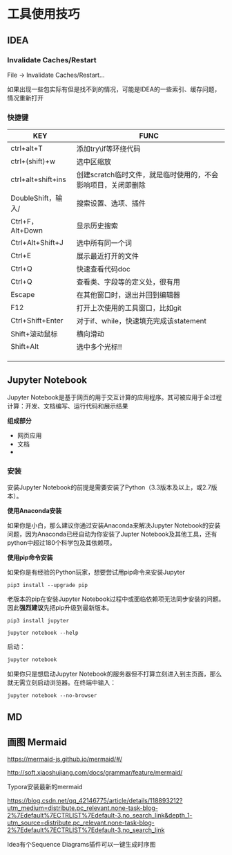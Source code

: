 # 工具使用技巧

## IDEA

###  Invalidate Caches/Restart

File -> Invalidate Caches/Restart…

如果出现一些包实际有但是找不到的情况，可能是IDEA的一些索引、缓存问题，情况重新打开

### 快捷键

| KEY                | FUNC                                                         |
| ------------------ | ------------------------------------------------------------ |
| ctrl+alt+T         | 添加try\if等环绕代码                                         |
| ctrl+(shift)+w     | 选中区缩放                                                   |
| ctrl+alt+shift+ins | 创建scratch临时文件，就是临时使用的，不会影响项目，关闭即删除 |
| DoubleShift，输入/ | 搜索设置、选项、插件                                         |
| Ctrl+F，Alt+Down   | 显示历史搜索                                                 |
| Ctrl+Alt+Shift+J   | 选中所有同一个词                                             |
| Ctrl+E             | 展示最近打开的文件                                           |
| Ctrl+Q             | 快速查看代码doc                                              |
| Ctrl+Q             | 查看类、字段等的定义处，很有用                               |
| Escape             | 在其他窗口时，退出并回到编辑器                               |
| F12                | 打开上次使用的工具窗口，比如git                              |
| Ctrl+Shift+Enter   | 对于if、while，快速填充完成该statement                       |
| Shift+滚动鼠标     | 横向滑动                                                     |
| Shift+Alt          | 选中多个光标!!                                               |
|                    |                                                              |
|                    |                                                              |
|                    |                                                              |









## **Jupyter Notebook**

Jupyter Notebook是基于网页的用于交互计算的应用程序。其可被应用于全过程计算：开发、文档编写、运行代码和展示结果

**组成部分**

- 网页应用
- 文档
- 

### 安装

安装Jupyter Notebook的前提是需要安装了Python（3.3版本及以上，或2.7版本）。

**使用Anaconda安装**

如果你是小白，那么建议你通过安装Anaconda来解决Jupyter Notebook的安装问题，因为Anaconda已经自动为你安装了Jupter Notebook及其他工具，还有python中超过180个科学包及其依赖项。

**使用pip命令安装**

如果你是有经验的Python玩家，想要尝试用pip命令来安装Jupyter

```text
pip3 install --upgrade pip
```

老版本的pip在安装Jupyter Notebook过程中或面临依赖项无法同步安装的问题。因此**强烈建议**先把pip升级到最新版本。

```text
pip3 install jupyter
```

```text
jupyter notebook --help
```

启动：

```bash
jupyter notebook
```



如果你只是想启动Jupyter Notebook的服务器但不打算立刻进入到主页面，那么就无需立刻启动浏览器。在终端中输入：

```text
jupyter notebook --no-browser
```



## MD

## 画图 Mermaid

https://mermaid-js.github.io/mermaid/#/

http://soft.xiaoshujiang.com/docs/grammar/feature/mermaid/

Typora安装最新的mermaid

https://blog.csdn.net/qq_42146775/article/details/118893212?utm_medium=distribute.pc_relevant.none-task-blog-2%7Edefault%7ECTRLIST%7Edefault-3.no_search_link&depth_1-utm_source=distribute.pc_relevant.none-task-blog-2%7Edefault%7ECTRLIST%7Edefault-3.no_search_link

Idea有个Sequence Diagrams插件可以一键生成时序图





